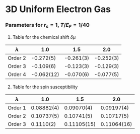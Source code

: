 # 3D Uniform Electron Gas

### Parameters for $r_s=1$, $T/E_F=1/40$

1. Table for the chemical shift $\delta \mu$

| $\lambda$ | 1.0        | 1.5       | 2.0       |
| --------- | ---------- | --------- | --------- |
| Order 2   | -0.272(5)  | -0.261(3) | -0.252(3) |
| Order 3   | -0.109(6)  | -0.123(3) | -0.129(3) |
| Order 4   | -0.062(12) | -0.070(6) | -0.077(5) |

2. Table for the spin susceptibility

| $\lambda$ | 1.0        | 1.5         | 2.0         |
| --------- | ---------- | ----------- | ----------- |
| Order 1   | 0.08882(4) | 0.09070(4)  | 0.09197(4)  |
| Order 2   | 0.10737(5) | 0.10741(5)  | 0.10717(5)  |
| Order 3   | 0.1110(2)  | 0.11105(15) | 0.11064(16) |

